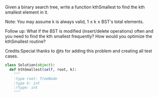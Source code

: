 Given a binary search tree, write a function kthSmallest to find the kth smallest element in it.

Note: 
You may assume k is always valid, 1 &le; k &le; BST's total elements.

Follow up:
What if the BST is modified (insert/delete operations) often and you need to find the kth smallest frequently? How would you optimize the kthSmallest routine?

Credits:Special thanks to @ts for adding this problem and creating all test cases.


```python
class Solution(object):
  def kthSmallest(self, root, k):
    """
    :type root: TreeNode
    :type k: int
    :rtype: int
    """
```
